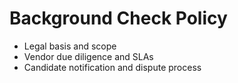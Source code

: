 # Background Check Policy

- Legal basis and scope
- Vendor due diligence and SLAs
- Candidate notification and dispute process
